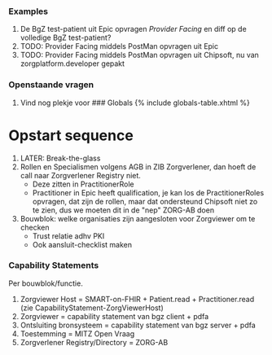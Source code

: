 

### Examples

1. De BgZ test-patient uit Epic opvragen *Provider Facing* en diff op de volledige BgZ test-patient?
1. TODO: Provider Facing middels PostMan opvragen uit Epic
1. TODO: Provider Facing middels PostMan opvragen uit Chipsoft, nu van zorgplatform.developer gepakt


### Openstaande vragen

1. Vind nog plekje voor ### Globals {% include globals-table.xhtml %}

# Opstart sequence

1. LATER: Break-the-glass
1. Rollen en Specialismen volgens AGB in ZIB Zorgverlener, dan hoeft de call naar Zorgverlener Registry niet.
    * Deze zitten in PractitionerRole
    * Practitioner in Epic heeft qualification, je kan los de PractitionerRoles opvragen, dat zijn de rollen, maar dat ondersteund Chipsoft niet zo te zien, dus we moeten dit in de "nep" ZORG-AB doen
1. Bouwblok: welke organisaties zijn aangesloten voor Zorgviewer om te checken
    * Trust relatie adhv PKI
    * Ook aansluit-checklist maken

### Capability Statements

Per bouwblok/functie.

1. Zorgviewer Host = SMART-on-FHIR + Patient.read + Practitioner.read (zie CapabilityStatement-ZorgViewerHost)
1. Zorgviewer = capability statement van bgz client + pdfa
1. Ontsluiting bronsysteem = capability statement van bgz server + pdfa
1. Toestemming = MITZ Open Vraag
1. Zorgverlener Registry/Directory = ZORG-AB
